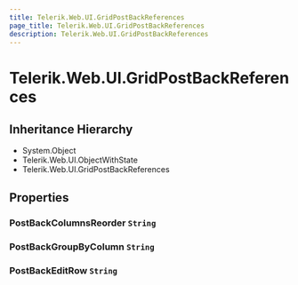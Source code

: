 ```yaml
---
title: Telerik.Web.UI.GridPostBackReferences
page_title: Telerik.Web.UI.GridPostBackReferences
description: Telerik.Web.UI.GridPostBackReferences
---
```


# Telerik.Web.UI.GridPostBackReferences

## Inheritance Hierarchy

* System.Object
* Telerik.Web.UI.ObjectWithState
* Telerik.Web.UI.GridPostBackReferences

## Properties

###  PostBackColumnsReorder `String`

###  PostBackGroupByColumn `String`

###  PostBackEditRow `String`

